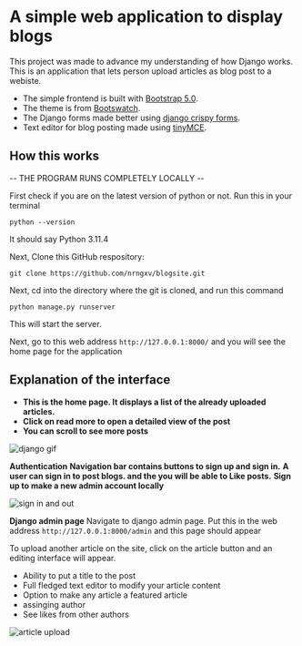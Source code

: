 # A simple web application to display blogs
This project was made to advance my understanding of how Django works. This is an application that lets person upload articles as blog post to a webiste.
- The simple frontend is built with [Bootstrap 5.0](https://getbootstrap.com/docs/5.0/getting-started/introduction/).
- The theme is from [Bootswatch](https://bootswatch.com/). 
- The Django forms made better using [django crispy forms](https://pypi.org/project/django-crispy-forms/). 
- Text editor for blog posting made using [tinyMCE](https://django-tinymce.readthedocs.io/en/latest/installation.html).

## How this works
-- THE PROGRAM RUNS COMPLETELY LOCALLY --

First check if you are on the latest version of python or not. Run this in your terminal
```
python --version
```
It should say Python 3.11.4

Next, Clone this GitHub respository:
```
git clone https://github.com/nrngxv/blogsite.git
```

Next, cd into the directory where the git is cloned, and run this command
```
python manage.py runserver
```
This will start the server.

Next, go to this web address ```http://127.0.0.1:8000/``` and you will see the home page for the application

## Explanation of the interface
- **This is the home page. It displays a list of the already uploaded articles.**
- **Click on read more to open a detailed view of the post**
- **You can scroll to see more posts**

![django gif](https://github.com/user-attachments/assets/b8c7c496-fa97-47b8-b217-5fb4b3541567)


**Authentication**
**Navigation bar contains buttons to sign up and sign in.**
**A user can sign in to post blogs. and the you will be able to Like posts.**
**Sign up to make a new admin account locally**

![sign in and out](https://github.com/user-attachments/assets/03bbfef3-343c-4f89-8748-0ba593dea823)


**Django admin page**
Navigate to django admin page. Put this in the web address ```http://127.0.0.1:8000/admin``` and this page should appear

To upload another article on the site, click on the article button and an editing interface will appear.
- Ability to put a title to the post
- Full fledged text editor to modify your article content
- Option to make any article a featured article
- assinging author
- See likes from other authors

![article upload](https://github.com/user-attachments/assets/c119acf9-2086-41de-b366-2595651507a9)

  

